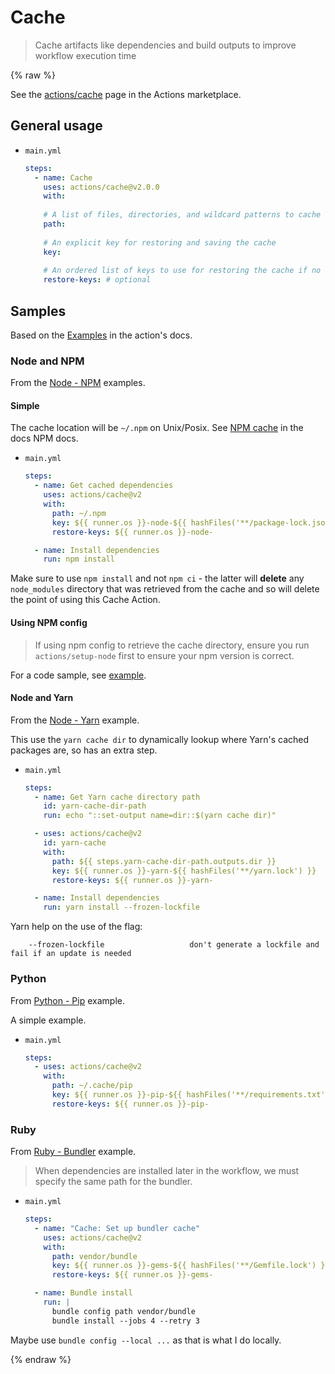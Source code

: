 # Cache
> Cache artifacts like dependencies and build outputs to improve workflow execution time

{% raw %}

See the [actions/cache](https://github.com/marketplace/actions/cache) page in the Actions marketplace.


## General usage

- `main.yml`
    ```yaml
    steps:
      - name: Cache
        uses: actions/cache@v2.0.0
        with:
        
        # A list of files, directories, and wildcard patterns to cache and restore
        path:
        
        # An explicit key for restoring and saving the cache
        key:
        
        # An ordered list of keys to use for restoring the cache if no cache hit occurred for key
        restore-keys: # optional
    ```


## Samples

Based on the [Examples](https://github.com/actions/cache/blob/master/examples.md) in the action's docs.

### Node and NPM

From the [Node - NPM](https://github.com/actions/cache/blob/master/examples.md#node---npm) examples.

#### Simple

The cache location will be `~/.npm` on Unix/Posix. See [NPM cache](https://docs.npmjs.com/cli/cache#cache) in the docs NPM docs.

- `main.yml`
    ```yaml
    steps:
      - name: Get cached dependencies
        uses: actions/cache@v2
        with:
          path: ~/.npm
          key: ${{ runner.os }}-node-${{ hashFiles('**/package-lock.json') }}
          restore-keys: ${{ runner.os }}-node-

      - name: Install dependencies
        run: npm install
    ```

Make sure to use `npm install` and not `npm ci` - the latter will **delete** any `node_modules` directory that was retrieved from the cache and so will delete the point of using this Cache Action.

#### Using NPM config

> If using npm config to retrieve the cache directory, ensure you run `actions/setup-node` first to ensure your npm version is correct.

For a code sample, see [example](https://github.com/actions/cache/blob/master/examples.md#using-multiple-systems-and-npm-config).

#### Node and Yarn

From the [Node - Yarn](https://github.com/actions/cache/blob/master/examples.md#node---yarn) example.

This use the `yarn cache dir` to dynamically lookup where Yarn's cached packages are, so has an extra step.

- `main.yml`
    ```yaml
    steps:
      - name: Get Yarn cache directory path
        id: yarn-cache-dir-path
        run: echo "::set-output name=dir::$(yarn cache dir)"

      - uses: actions/cache@v2
        id: yarn-cache
        with:
          path: ${{ steps.yarn-cache-dir-path.outputs.dir }}
          key: ${{ runner.os }}-yarn-${{ hashFiles('**/yarn.lock') }}
          restore-keys: ${{ runner.os }}-yarn-

      - name: Install dependencies
        run: yarn install --frozen-lockfile
    ```

Yarn help on the use of the flag:

```
    --frozen-lockfile                   don't generate a lockfile and fail if an update is needed
```

### Python

From [Python - Pip](https://github.com/actions/cache/blob/master/examples.md#python---pip) example.

A simple example.

- `main.yml`
    ```yaml
    steps:
      - uses: actions/cache@v2
        with:
          path: ~/.cache/pip
          key: ${{ runner.os }}-pip-${{ hashFiles('**/requirements.txt') }}
          restore-keys: ${{ runner.os }}-pip-
    ```

### Ruby

From [Ruby - Bundler](https://github.com/actions/cache/blob/master/examples.md#ruby---bundler) example.

> When dependencies are installed later in the workflow, we must specify the same path for the bundler.

- `main.yml`
    ```yaml
    steps:
      - name: "Cache: Set up bundler cache"
        uses: actions/cache@v2
        with:
          path: vendor/bundle
          key: ${{ runner.os }}-gems-${{ hashFiles('**/Gemfile.lock') }}
          restore-keys: ${{ runner.os }}-gems-

      - name: Bundle install
        run: |
          bundle config path vendor/bundle
          bundle install --jobs 4 --retry 3
    ```

Maybe use `bundle config --local ...` as that is what I do locally.

{% endraw %}
